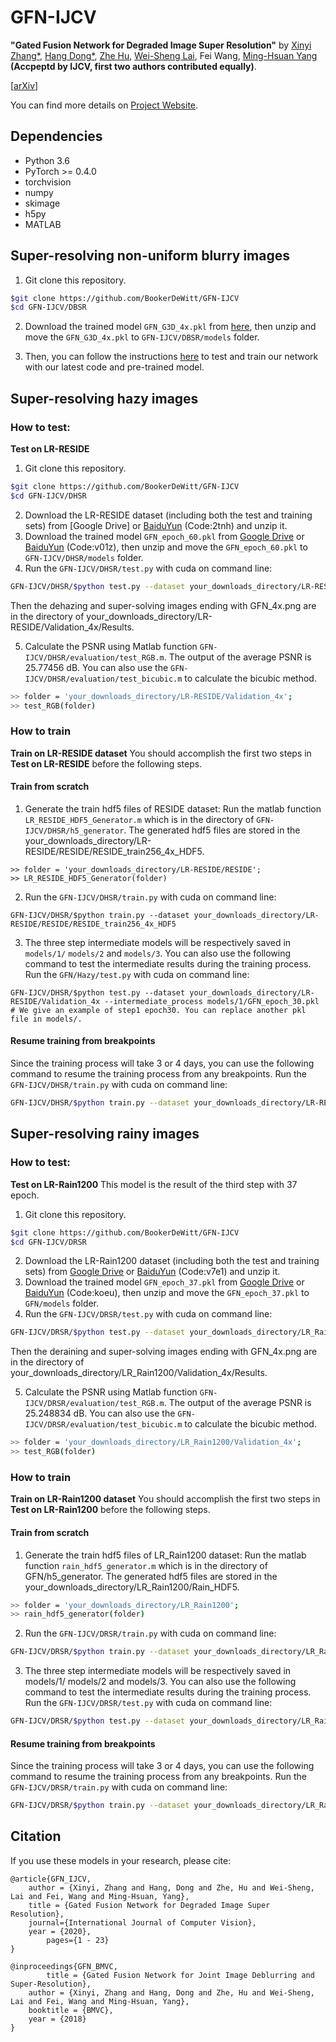 # GFN-IJCV

**"Gated Fusion Network for Degraded Image Super Resolution"** by [Xinyi Zhang*](http://xinyizhang.tech), [Hang Dong*](https://sites.google.com/view/hdong/首页), [Zhe Hu](http://eng.ucmerced.edu/people/zhu), [Wei-Sheng Lai](http://graduatestudents.ucmerced.edu/wlai24/), Fei Wang, [Ming-Hsuan Yang](http://faculty.ucmerced.edu/mhyang/) **(Accpeptd by IJCV, first two authors contributed equally)**.

[[arXiv](https://arxiv.org/abs/2003.00893)]

You can find more details on [Project Website](http://xinyizhang.tech/ijcv2020/).


## Dependencies
* Python 3.6
* PyTorch >= 0.4.0
* torchvision
* numpy
* skimage
* h5py
* MATLAB

## Super-resolving non-uniform blurry images

1. Git clone this repository.
```bash
$git clone https://github.com/BookerDeWitt/GFN-IJCV
$cd GFN-IJCV/DBSR
```

2. Download the trained model ``GFN_G3D_4x.pkl`` from [here](https://drive.google.com/open?id=18A-xhZ0Gk5mJPKLUoXBLh6rLSwBPHUrv), then unzip and move the ``GFN_G3D_4x.pkl`` to ``GFN-IJCV/DBSR/models`` folder.

3. Then, you can follow the instructions [here](https://github.com/jacquelinelala/GFN) to test and train our network with our latest code and pre-trained model.

## Super-resolving hazy images
### How to test:
**Test on LR-RESIDE**
1. Git clone this repository.
```bash
$git clone https://github.com/BookerDeWitt/GFN-IJCV
$cd GFN-IJCV/DHSR
```
2. Download the LR-RESIDE dataset (including both the test and training sets) from [Google Drive] or [BaiduYun](https://pan.baidu.com/s/1WrN9o4kYcON4-sirxEE1AA) (Code:2tnh) and unzip it.
3. Download the trained model ``GFN_epoch_60.pkl`` from [Google Drive](https://drive.google.com/open?id=1IkFJ2YoJa2itqMx4gYMVEtIzW2KhpFxA) or [BaiduYun](https://pan.baidu.com/s/1ZYDKfzasJ7nwUj0NFylVLw) (Code:v01z), then unzip and move the ``GFN_epoch_60.pkl`` to ``GFN-IJCV/DHSR/models`` folder.
4. Run the ``GFN-IJCV/DHSR/test.py`` with cuda on command line: 
```bash
GFN-IJCV/DHSR/$python test.py --dataset your_downloads_directory/LR-RESIDE/Validation_4x
```
Then the dehazing and super-solving images ending with GFN_4x.png are in the directory of your_downloads_directory/LR-RESIDE/Validation_4x/Results.

5. Calculate the PSNR using Matlab function ``GFN-IJCV/DHSR/evaluation/test_RGB.m``. The output of the average PSNR is 25.77456 dB. You can also use the ``GFN-IJCV/DHSR/evaluation/test_bicubic.m`` to calculate the bicubic method.  
```bash
>> folder = 'your_downloads_directory/LR-RESIDE/Validation_4x';
>> test_RGB(folder)
```
### How to train
**Train on LR-RESIDE dataset**
You should accomplish the first two steps in **Test on LR-RESIDE** before the following steps.
#### Train from scratch
1. Generate the train hdf5 files of RESIDE dataset: Run the matlab function `LR_RESIDE_HDF5_Generator.m` which is in the directory of `GFN-IJCV/DHSR/h5_generator`. The generated hdf5 files are stored in the your_downloads_directory/LR-RESIDE/RESIDE/RESIDE_train256_4x_HDF5.
```
>> folder = 'your_downloads_directory/LR-RESIDE/RESIDE';
>> LR_RESIDE_HDF5_Generator(folder)
```
2. Run the `GFN-IJCV/DHSR/train.py` with cuda on command line:
```
GFN-IJCV/DHSR/$python train.py --dataset your_downloads_directory/LR-RESIDE/RESIDE/RESIDE_train256_4x_HDF5
```
3. The three step intermediate models will be respectively saved in `models/1/` `models/2` and `models/3`. You can also use the following command to test the intermediate results during the training process. Run the `GFN/Hazy/test.py` with cuda on command line:
```
GFN-IJCV/DHSR/$python test.py --dataset your_downloads_directory/LR-RESIDE/Validation_4x --intermediate_process models/1/GFN_epoch_30.pkl # We give an example of step1 epoch30. You can replace another pkl file in models/.
```
#### Resume training from breakpoints
Since the training process will take 3 or 4 days, you can use the following command to resume the training process from any breakpoints.
Run the ``GFN-IJCV/DHSR/train.py`` with cuda on command line:
```bash
GFN-IJCV/DHSR/$python train.py --dataset your_downloads_directory/LR-RESIDE/RESIDE/RESIDE_train256_4x_HDF5 --resume models/1/GFN_epoch_25.pkl # Just an example of step1 epoch25.
```

## Super-resolving rainy images
### How to test:
**Test on LR-Rain1200**
This model is the result of the third step with 37 epoch.
1. Git clone this repository.
```bash
$git clone https://github.com/BookerDeWitt/GFN-IJCV
$cd GFN-IJCV/DRSR
```
2. Download the LR-Rain1200 dataset (including both the test and training sets) from [Google Drive](https://drive.google.com/open?id=1knnFwszRlFG86QucovWe1TKeN9fwh5Da) or [BaiduYun](https://pan.baidu.com/s/1Z0tKjE_iDi4dpXuJFIMKDQ) (Code:v7e1) and unzip it.
3. Download the trained model ``GFN_epoch_37.pkl`` from [Google Drive](https://drive.google.com/open?id=1R4Ng5lAOfHyywNVXC3BB7mzf2ufvkHHF) or [BaiduYun](https://pan.baidu.com/s/1QHBOrT7eMnXfLtdU189udw) (Code:koeu), then unzip and move the ``GFN_epoch_37.pkl`` to ``GFN/models`` folder.
4. Run the ``GFN-IJCV/DRSR/test.py`` with cuda on command line: 
```bash
GFN-IJCV/DRSR/$python test.py --dataset your_downloads_directory/LR_Rain1200/Validation_4x
```
Then the deraining and super-solving images ending with GFN_4x.png are in the directory of your_downloads_directory/LR_Rain1200/Validation_4x/Results.

5. Calculate the PSNR using Matlab function ``GFN-IJCV/DRSR/evaluation/test_RGB.m``. The output of the average PSNR is 25.248834 dB. You can also use the ``GFN-IJCV/DRSR/evaluation/test_bicubic.m`` to calculate the bicubic method.  
```bash
>> folder = 'your_downloads_directory/LR_Rain1200/Validation_4x';
>> test_RGB(folder)
```

### How to train
**Train on LR-Rain1200 dataset**
You should accomplish the first two steps in **Test on LR-Rain1200** before the following steps.
#### Train from scratch
1. Generate the train hdf5 files of LR_Rain1200 dataset: Run the matlab function ``rain_hdf5_generator.m`` which is in the directory of GFN/h5_generator. The generated hdf5 files are stored in the your_downloads_directory/LR_Rain1200/Rain_HDF5.
```bash
>> folder = 'your_downloads_directory/LR_Rain1200';
>> rain_hdf5_generator(folder)
```
2. Run the ``GFN-IJCV/DRSR/train.py`` with cuda on command line:
```bash
GFN-IJCV/DRSR/$python train.py --dataset your_downloads_directory/LR_Rain1200/Rain_HDF5
```
3. The three step intermediate models will be respectively saved in models/1/ models/2 and models/3. You can also use the following command to test the intermediate results during the training process.
Run the ``GFN-IJCV/DRSR/test.py`` with cuda on command line: 
```bash
GFN-IJCV/DRSR/$python test.py --dataset your_downloads_directory/LR_Rain1200/Validation_4x --intermediate_process models/1/GFN_epoch_25.pkl # We give an example of step1 epoch25. You can replace another pkl file in models/.
```
#### Resume training from breakpoints
Since the training process will take 3 or 4 days, you can use the following command to resume the training process from any breakpoints.
Run the ``GFN-IJCV/DRSR/train.py`` with cuda on command line:
```bash
GFN-IJCV/DRSR/$python train.py --dataset your_downloads_directory/LR_Rain1200/Rain_HDF5 --resume models/1/GFN_epoch_25.pkl # Just an example of step1 epoch25.
```

## Citation

If you use these models in your research, please cite:

	@article{GFN_IJCV,
		author = {Xinyi, Zhang and Hang, Dong and Zhe, Hu and Wei-Sheng, Lai and Fei, Wang and Ming-Hsuan, Yang},
		title = {Gated Fusion Network for Degraded Image Super Resolution},
		journal={International Journal of Computer Vision},
		year = {2020},
    		pages={1 - 23}
	}

	@inproceedings{GFN_BMVC,
    		title = {Gated Fusion Network for Joint Image Deblurring and Super-Resolution},
		author = {Xinyi, Zhang and Hang, Dong and Zhe, Hu and Wei-Sheng, Lai and Fei, Wang and Ming-Hsuan, Yang},
		booktitle = {BMVC},
		year = {2018}
	}

